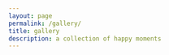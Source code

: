 ```yaml
---
layout: page
permalink: /gallery/
title: gallery
description: a collection of happy moments
---
```


<div id="instafeed">
</div>

<script type="text/javascript">
  var userFeed = new Instafeed({
    get: 'user',
    userId: '709888312',
    accessToken: '709888312.1677ed0.643556082f774753907aefb0c411681a',
    template: '<a href="{{link}}"><img src="{{image}}" /></a>'
  });
  userFeed.run();
</script>
